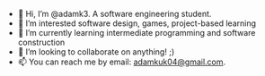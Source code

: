 - 👋 Hi, I’m @adamk3. A software engineering student.
- 👀 I’m interested software design, games, project-based learning
- 🌱 I’m currently learning intermediate programming and software construction
- 💞️ I’m looking to collaborate on anything! ;)
- 📫 You can reach me by email: adamkuk04@gmail.com.

<!---
adamk3/adamk3 is a ✨ special ✨ repository because its `README.md` (this file) appears on your GitHub profile.
You can click the Preview link to take a look at your changes.
--->
